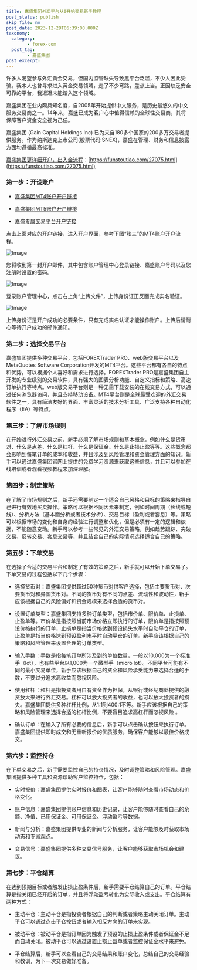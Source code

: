 ```yaml
---
title: 嘉盛集团外汇平台从0开始交易新手教程
post_status: publish
skip_file: no
post_date: 2023-12-29T06:39:00.000Z
taxonomy:
  category:
        - forex-com
  post_tag:
        - 嘉盛集团
post_excerpt: 
---
```

许多人渴望参与外汇黄金交易，但国内监管缺失导致黑平台泛滥，不少人因此受骗。我本人也曾寻求进入黄金交易领域，走了不少弯路，差点上当。正因缺乏安全可靠的平台，我迟迟未能踏入这个领域。

嘉盛集团在业内颇具知名度，自2005年开始提供中文服务，是历史最悠久的中文服务交易商之一。14年来，嘉盛已成为客户心中值得信赖的全球性交易商，其将保障客户资金安全视为己任。

嘉盛集团 (Gain Capital Holdings Inc) 已为来自180多个国家的200多万交易者提供服务。作为纳斯达克上市公司(股票代码:SNEX)，嘉盛在管理、财务和信息披露方面均遵循最高标准。

[嘉盛集团更详细开户，出入金流程](https://funstoutiao.com/27075.html)：[https://funstoutiao.com/27075.html](https://funstoutiao.com/27075.html)

### 第一步：开设账户

* [嘉盛集团MT4账户开户链接](https://s.ssgg.net/jsmt4)

* [嘉盛集团MT5账户开户链接](https://s.ssgg.net/jsmt5)

* [嘉盛专属交易平台开户链接](https://s.ssgg.net/js)

点击上面对应的开户链接，进入开户界面，参考下图“张三”的MT4账户开户流程。

![Image](https://prod-files-secure.s3.us-west-2.amazonaws.com/39ed1227-6d7d-4570-be36-9ccd4a2c4241/7a167aea-686b-400d-af59-4e18eb607a40/640.png?X-Amz-Algorithm=AWS4-HMAC-SHA256&X-Amz-Content-Sha256=UNSIGNED-PAYLOAD&X-Amz-Credential=ASIAZI2LB466QF333KVS%2F20250213%2Fus-west-2%2Fs3%2Faws4_request&X-Amz-Date=20250213T221310Z&X-Amz-Expires=3600&X-Amz-Security-Token=IQoJb3JpZ2luX2VjEPb%2F%2F%2F%2F%2F%2F%2F%2F%2F%2FwEaCXVzLXdlc3QtMiJIMEYCIQCCimwrL%2Bt68f5KmAOso%2FUghLMhLZbBKdbn4GhJ9dnUvwIhAMPaVZPcJkg9yy%2Bj7ANF2uGLjZKDcmZvELe%2BICDC4lvhKv8DCB8QABoMNjM3NDIzMTgzODA1IgyEVWBV5D%2FlXzBVSj0q3AMUn9aXsNvEP%2BZ%2BvpRc4zosRp8Rv6W%2BvJG7U3oe%2F24ft9ZG08KaG4F0pw9WKelPa3NtwhbhMvVtAxXMvZalnKDtihFWoqGEJTfhLFxsQza8oRWESfXlx9OhmSCth7DEStbAQw4t3V2GpSNCzkgyvc7grG40lgglHQchbmaqM6jBuCf6%2BA31WoiDb5ck%2Fv3Y2XOGfovxrHzQAqFFaXkYPpL4Jx%2F7K9AnorWwToTmb3aPHNzFg9ATt8FzLK4nhdtnQ4cnmgG%2BIuVVu14kDFlQTrV7u5i5QimbSIXsbgzhlXSOv6Twd5ycBDV5sv4sRXFYmwSV1Qgok0Bv%2BAStIvfyOJWvqS6mONYl3cDCxObLpJcXbbBEmABsbbqlzclvD%2B8BhZXT2v6syLGqlnNdbgwlu4MphBzGJveZj%2BXGSbouCAMygBUnHsog%2FQgJ9Wp8GyCaq%2FGVq%2Fl6LSki7v5W8AB8HJSuYkh4yltD2DhHwblaTdcXDLG3ZsFBLUn1LfLcx%2FWIA%2BAV0PUDRJU3aDFmrmFpkWHw4xC0E9rp%2FThTp%2F%2BjuVaGuVEEOf6U%2FGq5EP60DNRnOOjaoyA9t3sJEVa%2FmwpwG10Mmx8%2FtoLhvBpZcr8FLhpFqbiWtZxFrsoJqhrRqzDc2Lm9BjqkAYadQYccRr7bd94v1B%2F04uc7ZLFQ0FJEeE9g7lw2sDsNPpa01um3o1p05lxrObJ%2FHDGchuNi%2FdN3cNme8%2FZcJGsAabfiB6riMTX4HRLdrFYs017FgsQXAi2GcMuaozzW2KLjlF9LdtSJD7wjrgZfYla%2FxDIRASEEY2vVatK0p1EwbPVOoDTSNaaRUT4bal49iLu1peHveAKJB1gH3WxC0QcRJaVk&X-Amz-Signature=65927e7129665f13c481f52104b9e4133d1fd9e46a3afe5b08b77783ff8f86b5&X-Amz-SignedHeaders=host&x-id=GetObject)

您将收到第一封开户邮件，其中包含账户管理中心登录链接、嘉盛账户号码以及您注册时设置的密码。

![Image](https://prod-files-secure.s3.us-west-2.amazonaws.com/39ed1227-6d7d-4570-be36-9ccd4a2c4241/eaa1c6b3-2877-4284-a0e1-530e222c27fb/image.png?X-Amz-Algorithm=AWS4-HMAC-SHA256&X-Amz-Content-Sha256=UNSIGNED-PAYLOAD&X-Amz-Credential=ASIAZI2LB466QF333KVS%2F20250213%2Fus-west-2%2Fs3%2Faws4_request&X-Amz-Date=20250213T221310Z&X-Amz-Expires=3600&X-Amz-Security-Token=IQoJb3JpZ2luX2VjEPb%2F%2F%2F%2F%2F%2F%2F%2F%2F%2FwEaCXVzLXdlc3QtMiJIMEYCIQCCimwrL%2Bt68f5KmAOso%2FUghLMhLZbBKdbn4GhJ9dnUvwIhAMPaVZPcJkg9yy%2Bj7ANF2uGLjZKDcmZvELe%2BICDC4lvhKv8DCB8QABoMNjM3NDIzMTgzODA1IgyEVWBV5D%2FlXzBVSj0q3AMUn9aXsNvEP%2BZ%2BvpRc4zosRp8Rv6W%2BvJG7U3oe%2F24ft9ZG08KaG4F0pw9WKelPa3NtwhbhMvVtAxXMvZalnKDtihFWoqGEJTfhLFxsQza8oRWESfXlx9OhmSCth7DEStbAQw4t3V2GpSNCzkgyvc7grG40lgglHQchbmaqM6jBuCf6%2BA31WoiDb5ck%2Fv3Y2XOGfovxrHzQAqFFaXkYPpL4Jx%2F7K9AnorWwToTmb3aPHNzFg9ATt8FzLK4nhdtnQ4cnmgG%2BIuVVu14kDFlQTrV7u5i5QimbSIXsbgzhlXSOv6Twd5ycBDV5sv4sRXFYmwSV1Qgok0Bv%2BAStIvfyOJWvqS6mONYl3cDCxObLpJcXbbBEmABsbbqlzclvD%2B8BhZXT2v6syLGqlnNdbgwlu4MphBzGJveZj%2BXGSbouCAMygBUnHsog%2FQgJ9Wp8GyCaq%2FGVq%2Fl6LSki7v5W8AB8HJSuYkh4yltD2DhHwblaTdcXDLG3ZsFBLUn1LfLcx%2FWIA%2BAV0PUDRJU3aDFmrmFpkWHw4xC0E9rp%2FThTp%2F%2BjuVaGuVEEOf6U%2FGq5EP60DNRnOOjaoyA9t3sJEVa%2FmwpwG10Mmx8%2FtoLhvBpZcr8FLhpFqbiWtZxFrsoJqhrRqzDc2Lm9BjqkAYadQYccRr7bd94v1B%2F04uc7ZLFQ0FJEeE9g7lw2sDsNPpa01um3o1p05lxrObJ%2FHDGchuNi%2FdN3cNme8%2FZcJGsAabfiB6riMTX4HRLdrFYs017FgsQXAi2GcMuaozzW2KLjlF9LdtSJD7wjrgZfYla%2FxDIRASEEY2vVatK0p1EwbPVOoDTSNaaRUT4bal49iLu1peHveAKJB1gH3WxC0QcRJaVk&X-Amz-Signature=a9b85310feee5b731565c83a475db1b54cffd638d132a58d86f75ca4c969091e&X-Amz-SignedHeaders=host&x-id=GetObject)

登录账户管理中心，点击右上角“上传文件”，上传身份证正反面完成实名验证。

![Image](https://prod-files-secure.s3.us-west-2.amazonaws.com/39ed1227-6d7d-4570-be36-9ccd4a2c4241/54090639-09fc-46b4-a135-e0289f707147/image.png?X-Amz-Algorithm=AWS4-HMAC-SHA256&X-Amz-Content-Sha256=UNSIGNED-PAYLOAD&X-Amz-Credential=ASIAZI2LB466QF333KVS%2F20250213%2Fus-west-2%2Fs3%2Faws4_request&X-Amz-Date=20250213T221310Z&X-Amz-Expires=3600&X-Amz-Security-Token=IQoJb3JpZ2luX2VjEPb%2F%2F%2F%2F%2F%2F%2F%2F%2F%2FwEaCXVzLXdlc3QtMiJIMEYCIQCCimwrL%2Bt68f5KmAOso%2FUghLMhLZbBKdbn4GhJ9dnUvwIhAMPaVZPcJkg9yy%2Bj7ANF2uGLjZKDcmZvELe%2BICDC4lvhKv8DCB8QABoMNjM3NDIzMTgzODA1IgyEVWBV5D%2FlXzBVSj0q3AMUn9aXsNvEP%2BZ%2BvpRc4zosRp8Rv6W%2BvJG7U3oe%2F24ft9ZG08KaG4F0pw9WKelPa3NtwhbhMvVtAxXMvZalnKDtihFWoqGEJTfhLFxsQza8oRWESfXlx9OhmSCth7DEStbAQw4t3V2GpSNCzkgyvc7grG40lgglHQchbmaqM6jBuCf6%2BA31WoiDb5ck%2Fv3Y2XOGfovxrHzQAqFFaXkYPpL4Jx%2F7K9AnorWwToTmb3aPHNzFg9ATt8FzLK4nhdtnQ4cnmgG%2BIuVVu14kDFlQTrV7u5i5QimbSIXsbgzhlXSOv6Twd5ycBDV5sv4sRXFYmwSV1Qgok0Bv%2BAStIvfyOJWvqS6mONYl3cDCxObLpJcXbbBEmABsbbqlzclvD%2B8BhZXT2v6syLGqlnNdbgwlu4MphBzGJveZj%2BXGSbouCAMygBUnHsog%2FQgJ9Wp8GyCaq%2FGVq%2Fl6LSki7v5W8AB8HJSuYkh4yltD2DhHwblaTdcXDLG3ZsFBLUn1LfLcx%2FWIA%2BAV0PUDRJU3aDFmrmFpkWHw4xC0E9rp%2FThTp%2F%2BjuVaGuVEEOf6U%2FGq5EP60DNRnOOjaoyA9t3sJEVa%2FmwpwG10Mmx8%2FtoLhvBpZcr8FLhpFqbiWtZxFrsoJqhrRqzDc2Lm9BjqkAYadQYccRr7bd94v1B%2F04uc7ZLFQ0FJEeE9g7lw2sDsNPpa01um3o1p05lxrObJ%2FHDGchuNi%2FdN3cNme8%2FZcJGsAabfiB6riMTX4HRLdrFYs017FgsQXAi2GcMuaozzW2KLjlF9LdtSJD7wjrgZfYla%2FxDIRASEEY2vVatK0p1EwbPVOoDTSNaaRUT4bal49iLu1peHveAKJB1gH3WxC0QcRJaVk&X-Amz-Signature=c0fea3307dcfd6eefcd44ef97d3533d6096f350d3be8e7c2c502e2ce6125fe94&X-Amz-SignedHeaders=host&x-id=GetObject)

上传身份证是开户成功的必要条件，只有完成实名认证才能操作账户。上传后请耐心等待开户成功的邮件通知。

### 第二步：选择交易平台

嘉盛集团提供多种交易平台，包括FOREXTrader PRO、web版交易平台以及MetaQuotes Software Corporation开发的MT4平台。这些平台都有各自的特点和优势，可以根据个人喜好和需求进行选择。FOREXTrader PRO是嘉盛集团自主开发的专业级别的交易软件，具有强大的图表分析功能、自定义指标和策略、高速订单执行等特点。web版交易平台则是一种无需下载安装的在线交易方式，可以通过任何浏览器访问，并且支持移动设备。MT4平台则是全球最受欢迎的外汇交易软件之一，具有简洁友好的界面、丰富灵活的技术分析工具、广泛支持各种自动化程序（EA）等特点。

### 第三步：了解市场规则

在开始进行外汇交易之前，新手必须了解市场规则和基本概念，例如什么是货币对、什么是点差、什么是杠杆、什么是保证金、什么是止损止盈等等。这些概念都会影响到每笔订单的成本和收益，并且涉及到风险管理和资金管理方面的知识。新手可以通过嘉盛集团官网上提供的免费学习资源来获取这些信息，并且可以参加在线培训或者观看视频教程来加深理解。

### 第四步：制定策略

在了解了市场规则之后，新手还需要制定一个适合自己风格和目标的策略来指导自己进行有效地买卖操作。策略可以根据不同因素来制定，例如时间周期（长线或短线）、分析方法（基本面分析或者技术分析）、交易目标（盈利或者套息）等。策略可以根据市场的变化和自身的经验进行调整和优化，但是必须有一定的逻辑和依据，不能随意变动。新手可以参考一些常见的外汇交易策略，例如趋势跟踪、突破交易、反转交易、套息交易等，并且结合自己的实际情况选择适合自己的策略。

### 第五步：下单交易

在选择了合适的交易平台和制定了有效的策略之后，新手就可以开始下单交易了。下单交易的过程包括以下几个步骤：

* 选择货币对：嘉盛集团提供超过50种货币对供客户选择，包括主要货币对、次要货币对和异国货币对。不同的货币对有不同的点差、流动性和波动性，新手应该根据自己的风险偏好和资金规模来选择合适的货币对。

* 设置订单类型：嘉盛集团支持多种订单类型，包括市价单、限价单、止损单、止盈单等。市价单是指按照当前市场价格立即执行的订单，限价单是指按照预设价格执行的订单，止损单是指当价格达到预设损失水平时自动平仓的订单，止盈单是指当价格达到预设盈利水平时自动平仓的订单。新手应该根据自己的策略和风险管理来设置合理的订单类型。

* 输入手数：手数是指每笔订单所涉及到的单位数量，一般以10,000为一个标准手（lot），也有些平台以1,000为一个微型手（micro lot）。不同平台可能有不同的最小交易单位，新手应该根据自己的资金和风险承受能力来选择合适的手数，不要过分追求高收益而忽视风险。

* 使用杠杆：杠杆是指投资者用自有资金作为担保，从银行或经纪商处提供的融资放大来进行外汇交易。杠杆可以放大投资者的收益，也可以放大投资者的损失。嘉盛集团提供多种杠杆比例，从1:1到400:1不等。新手应该根据自己的策略和风险管理来选择合适的杠杆比例，不要盲目追求高杠杆而忽视风险 。

* 确认订单：在输入了所有必要的信息后，新手可以点击确认按钮来执行订单。嘉盛集团提供即时成交和无重新报价的优质服务，确保客户能够以最佳价格成交。

### 第六步：监控持仓

在下单交易之后，新手需要监控自己的持仓情况，及时调整策略和风险管理。嘉盛集团提供多种工具和资源帮助客户监控持仓，包括：

* 实时报价：嘉盛集团提供实时报价和图表，让客户能够随时查看市场动态和价格变化。

* 账户信息：嘉盛集团提供账户信息和历史记录，让客户能够随时查看自己的余额、净值、已用保证金、可用保证金、浮动盈亏等数据。

* 新闻与分析：嘉盛集团提供专业的新闻与分析服务，让客户能够及时获取市场动态和专家观点。

* 交易信号：嘉盛集团提供多种交易信号服务，让客户能够获取市场机会和建议。

### 第七步：平仓结算

在达到预期目标或者触发止损止盈条件后，新手需要平仓结算自己的订单。平仓结算是指关闭已经开启的订单，并且将浮动盈亏转化为实际收入或支出。平仓结算有两种方式：

* 主动平仓：主动平仓是指投资者根据自己的判断或者策略主动关闭订单。主动平仓可以通过点击平仓按钮或者输入相反方向的订单来实现。

* 被动平仓：被动平仓是指订单因为触发了预设的止损止盈条件或者保证金不足而自动关闭。被动平仓可以通过设置止损止盈单或者监控保证金水平来避免。

* 平仓结算后，新手可以查看自己的交易结果和账户变化，总结自己的交易经验和教训，为下一次交易做好准备。